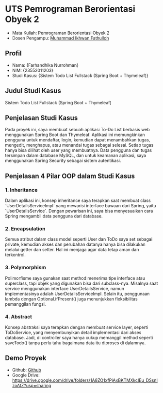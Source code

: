 # UTS Pemrograman Berorientasi Obyek 2
<ul>
  <li>Mata Kuliah: Pemrograman Berorientasi Obyek 2</li>
  <li>Dosen Pengampu: <a href="https://github.com/Muhammad-Ikhwan-Fathulloh">Muhammad Ikhwan Fathulloh</a></li>
</ul>

## Profil
<ul>
  <li>Nama: {Farhandhika Nurrohman}</li>
  <li>NIM: {23552011203}</li>
  <li>Studi Kasus: {Sistem Todo List Fullstack (Spring Boot + Thymeleaf)}</li>
</ul>

## Judul Studi Kasus
<p>Sistem Todo List Fullstack (Spring Boot + Thymeleaf)</p>

## Penjelasan Studi Kasus
<p>Pada proyek ini, saya membuat sebuah aplikasi To-Do List berbasis web menggunakan Spring Boot dan Thymeleaf. Aplikasi ini memungkinkan pengguna untuk mendaftar, login, kemudian dapat menambahkan tugas, mengedit, menghapus, atau menandai tugas sebagai selesai. Setiap tugas hanya bisa dilihat oleh user yang membuatnya. Data pengguna dan tugas tersimpan dalam database MySQL, dan untuk keamanan aplikasi, saya menggunakan Spring Security sebagai sistem autentikasi.</p>

## Penjelasan 4 Pilar OOP dalam Studi Kasus

### 1. Inheritance
<p>Dalam aplikasi ini, konsep inheritance saya terapkan saat membuat class `UserDetailsServiceImpl` yang mewarisi interface bawaan dari Spring, yaitu `UserDetailsService`. Dengan pewarisan ini, saya bisa menyesuaikan cara Spring mengambil data pengguna dari database.</p>

### 2. Encapsulation
<p>Semua atribut dalam class model seperti User dan ToDo saya set sebagai private, kemudian akses dan perubahan datanya hanya bisa dilakukan melalui getter dan setter. Hal ini menjaga agar data tetap aman dan terkontrol.</p>

### 3. Polymorphism
<p>Polimorfisme saya gunakan saat method menerima tipe interface atau superclass, tapi objek yang digunakan bisa dari subclass-nya. Misalnya saat service menggunakan interface UserDetailsService, namun implementasinya adalah UserDetailsServiceImpl. Selain itu, penggunaan lambda dengan Optional.ifPresent() juga menunjukkan fleksibilitas pemanggilan fungsi.</p>

### 4. Abstract
<p>Konsep abstraksi saya terapkan dengan membuat service layer, seperti ToDoService, yang menyembunyikan detail implementasi dari akses database. Jadi, di controller saya hanya cukup memanggil method seperti saveTodo() tanpa perlu tahu bagaimana data itu diproses di dalamnya.</p>

## Demo Proyek
<ul>
  <li>Github: <a href="">Github</a></li>
  <li>Google Drive: <a href="">https://drive.google.com/drive/folders/1A8ZO1xfPjAxBKTMXkcIEu_DSsnIzoAtZ?usp=sharing</a></li>
</ul>
